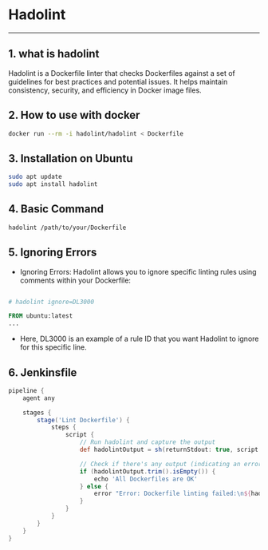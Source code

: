 # Hadolint

---

## 1. what is hadolint

Hadolint is a Dockerfile linter that checks Dockerfiles against a set of guidelines for best practices and potential issues. It helps maintain consistency, security, and efficiency in Docker image files.

## 2. How to use with docker

```bash
docker run --rm -i hadolint/hadolint < Dockerfile
```

## 3. Installation on Ubuntu

```bash
sudo apt update
sudo apt install hadolint
```

## 4. Basic Command

```bash
hadolint /path/to/your/Dockerfile
```

## 5. Ignoring Errors

- Ignoring Errors: Hadolint allows you to ignore specific linting rules using comments within your Dockerfile:

```dockerfile

# hadolint ignore=DL3000

FROM ubuntu:latest
...
```

- Here, DL3000 is an example of a rule ID that you want Hadolint to ignore for this specific line.

## 6. Jenkinsfile

```Groovy
pipeline {
    agent any

    stages {
        stage('Lint Dockerfile') {
            steps {
                script {
                    // Run hadolint and capture the output
                    def hadolintOutput = sh(returnStdout: true, script: 'docker run --rm -i hadolint/hadolint < Dockerfile || true')

                    // Check if there's any output (indicating an error)
                    if (hadolintOutput.trim().isEmpty()) {
                        echo 'All Dockerfiles are OK'
                    } else {
                        error "Error: Dockerfile linting failed:\n${hadolintOutput}"
                    }
                }
            }
        }
    }
}
```
